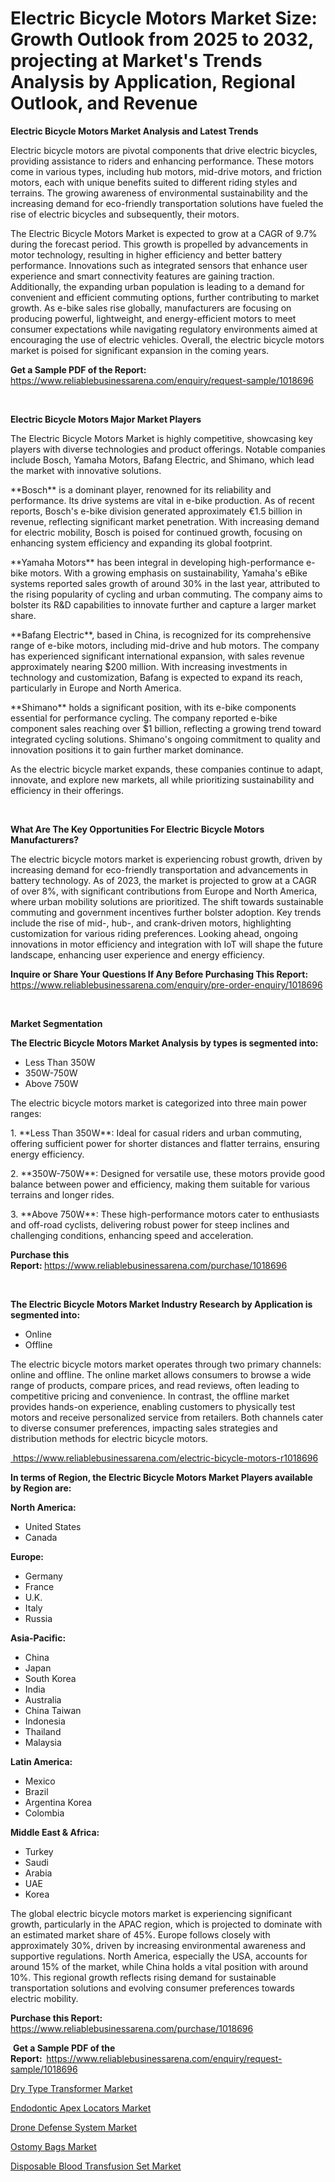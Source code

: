 <p><h1>Electric Bicycle Motors Market Size: Growth Outlook from 2025 to 2032, projecting at Market's Trends Analysis by Application, Regional Outlook, and Revenue</h1></p><p><strong>Electric Bicycle Motors Market Analysis and Latest Trends</strong></p>
<p><p>Electric bicycle motors are pivotal components that drive electric bicycles, providing assistance to riders and enhancing performance. These motors come in various types, including hub motors, mid-drive motors, and friction motors, each with unique benefits suited to different riding styles and terrains. The growing awareness of environmental sustainability and the increasing demand for eco-friendly transportation solutions have fueled the rise of electric bicycles and subsequently, their motors.</p><p>The Electric Bicycle Motors Market is expected to grow at a CAGR of 9.7% during the forecast period. This growth is propelled by advancements in motor technology, resulting in higher efficiency and better battery performance. Innovations such as integrated sensors that enhance user experience and smart connectivity features are gaining traction. Additionally, the expanding urban population is leading to a demand for convenient and efficient commuting options, further contributing to market growth. As e-bike sales rise globally, manufacturers are focusing on producing powerful, lightweight, and energy-efficient motors to meet consumer expectations while navigating regulatory environments aimed at encouraging the use of electric vehicles. Overall, the electric bicycle motors market is poised for significant expansion in the coming years.</p></p>
<p><strong>Get a Sample PDF of the Report:&nbsp;</strong> <a href="https://www.reliablebusinessarena.com/enquiry/request-sample/1018696?utm_campaign=2563&utm_medium=2&utm_source=Github&utm_content=ia&utm_term=10042025&utm_id=electric-bicycle-motors">https://www.reliablebusinessarena.com/enquiry/request-sample/1018696</a></p>
<p>&nbsp;</p>
<p><strong>Electric Bicycle Motors Major Market Players</strong></p>
<p><p>The Electric Bicycle Motors Market is highly competitive, showcasing key players with diverse technologies and product offerings. Notable companies include Bosch, Yamaha Motors, Bafang Electric, and Shimano, which lead the market with innovative solutions.</p><p>**Bosch** is a dominant player, renowned for its reliability and performance. Its drive systems are vital in e-bike production. As of recent reports, Bosch's e-bike division generated approximately €1.5 billion in revenue, reflecting significant market penetration. With increasing demand for electric mobility, Bosch is poised for continued growth, focusing on enhancing system efficiency and expanding its global footprint.</p><p>**Yamaha Motors** has been integral in developing high-performance e-bike motors. With a growing emphasis on sustainability, Yamaha's eBike systems reported sales growth of around 30% in the last year, attributed to the rising popularity of cycling and urban commuting. The company aims to bolster its R&D capabilities to innovate further and capture a larger market share.</p><p>**Bafang Electric**, based in China, is recognized for its comprehensive range of e-bike motors, including mid-drive and hub motors. The company has experienced significant international expansion, with sales revenue approximately nearing $200 million. With increasing investments in technology and customization, Bafang is expected to expand its reach, particularly in Europe and North America.</p><p>**Shimano** holds a significant position, with its e-bike components essential for performance cycling. The company reported e-bike component sales reaching over $1 billion, reflecting a growing trend toward integrated cycling solutions. Shimano's ongoing commitment to quality and innovation positions it to gain further market dominance.</p><p>As the electric bicycle market expands, these companies continue to adapt, innovate, and explore new markets, all while prioritizing sustainability and efficiency in their offerings.</p></p>
<p>&nbsp;</p>
<p><strong>What Are The Key Opportunities For Electric Bicycle Motors Manufacturers?</strong></p>
<p><p>The electric bicycle motors market is experiencing robust growth, driven by increasing demand for eco-friendly transportation and advancements in battery technology. As of 2023, the market is projected to grow at a CAGR of over 8%, with significant contributions from Europe and North America, where urban mobility solutions are prioritized. The shift towards sustainable commuting and government incentives further bolster adoption. Key trends include the rise of mid-, hub-, and crank-driven motors, highlighting customization for various riding preferences. Looking ahead, ongoing innovations in motor efficiency and integration with IoT will shape the future landscape, enhancing user experience and energy efficiency.</p></p>
<p><strong>Inquire or Share Your Questions If Any Before Purchasing This Report:</strong> <a href="https://www.reliablebusinessarena.com/enquiry/pre-order-enquiry/1018696?utm_campaign=2563&utm_medium=2&utm_source=Github&utm_content=ia&utm_term=10042025&utm_id=electric-bicycle-motors">https://www.reliablebusinessarena.com/enquiry/pre-order-enquiry/1018696</a></p>
<p>&nbsp;</p>
<p><strong>Market Segmentation</strong></p>
<p><strong>The Electric Bicycle Motors Market Analysis by types is segmented into:</strong></p>
<p><ul><li>Less Than 350W</li><li>350W-750W</li><li>Above 750W</li></ul></p>
<p><p>The electric bicycle motors market is categorized into three main power ranges: </p><p>1. **Less Than 350W**: Ideal for casual riders and urban commuting, offering sufficient power for shorter distances and flatter terrains, ensuring energy efficiency.</p><p>2. **350W-750W**: Designed for versatile use, these motors provide good balance between power and efficiency, making them suitable for various terrains and longer rides.</p><p>3. **Above 750W**: These high-performance motors cater to enthusiasts and off-road cyclists, delivering robust power for steep inclines and challenging conditions, enhancing speed and acceleration.</p></p>
<p><strong>Purchase this Report:&nbsp;</strong><a href="https://www.reliablebusinessarena.com/purchase/1018696?utm_campaign=2563&utm_medium=2&utm_source=Github&utm_content=ia&utm_term=10042025&utm_id=electric-bicycle-motors">https://www.reliablebusinessarena.com/purchase/1018696</a></p>
<p>&nbsp;</p>
<p><strong>The Electric Bicycle Motors Market Industry Research by Application is segmented into:</strong></p>
<p><ul><li>Online</li><li>Offline</li></ul></p>
<p><p>The electric bicycle motors market operates through two primary channels: online and offline. The online market allows consumers to browse a wide range of products, compare prices, and read reviews, often leading to competitive pricing and convenience. In contrast, the offline market provides hands-on experience, enabling customers to physically test motors and receive personalized service from retailers. Both channels cater to diverse consumer preferences, impacting sales strategies and distribution methods for electric bicycle motors.</p></p>
<p><a href="https://www.reliablebusinessarena.com/electric-bicycle-motors-r1018696?utm_campaign=2563&utm_medium=2&utm_source=Github&utm_content=ia&utm_term=10042025&utm_id=electric-bicycle-motors">&nbsp;https://www.reliablebusinessarena.com/electric-bicycle-motors-r1018696</a></p>
<p><strong>In terms of Region, the Electric Bicycle Motors Market Players available by Region are:</strong></p>
<p>
    <p> <strong> North America: </strong>
        <ul>
            <li>United States</li>
            <li>Canada</li>
        </ul>
        </p> 
    <p> <strong> Europe: </strong>
        <ul>
            <li>Germany</li>
            <li>France</li>
            <li>U.K.</li>
            <li>Italy</li>
            <li>Russia</li>
        </ul>
        </p> 
    <p> <strong> Asia-Pacific: </strong>
        <ul>
            <li>China</li>
            <li>Japan</li>
            <li>South Korea</li>
            <li>India</li>
            <li>Australia</li>
            <li>China Taiwan</li>
            <li>Indonesia</li>
            <li>Thailand</li>
            <li>Malaysia</li>
        </ul>
        </p> 
    <p> <strong> Latin America: </strong>
        <ul>
            <li>Mexico</li>
            <li>Brazil</li>
            <li>Argentina Korea</li>
            <li>Colombia</li>
        </ul>
        </p> 
    <p> <strong> Middle East & Africa: </strong>
        <ul>
            <li>Turkey</li>
            <li>Saudi</li>
            <li>Arabia</li>
            <li>UAE</li>
            <li>Korea</li>
        </ul>
    </p>
    </p>
<p><p>The global electric bicycle motors market is experiencing significant growth, particularly in the APAC region, which is projected to dominate with an estimated market share of 45%. Europe follows closely with approximately 30%, driven by increasing environmental awareness and supportive regulations. North America, especially the USA, accounts for around 15% of the market, while China holds a vital position with around 10%. This regional growth reflects rising demand for sustainable transportation solutions and evolving consumer preferences towards electric mobility.</p></p>
<p><strong>Purchase this Report: </strong><a href="https://www.reliablebusinessarena.com/purchase/1018696?utm_campaign=2563&utm_medium=2&utm_source=Github&utm_content=ia&utm_term=10042025&utm_id=electric-bicycle-motors">https://www.reliablebusinessarena.com/purchase/1018696</a></p>
<p>&nbsp;<strong>Get a Sample PDF of the Report:&nbsp;&nbsp;</strong><a href="https://www.reliablebusinessarena.com/enquiry/request-sample/1018696?utm_campaign=2563&utm_medium=2&utm_source=Github&utm_content=ia&utm_term=10042025&utm_id=electric-bicycle-motors">https://www.reliablebusinessarena.com/enquiry/request-sample/1018696</a></p>
<p><strong></strong></p>
<p><p><a href="https://github.com/shamstirroc7/Market-Research-Report-List-1/blob/main/dry-type-transformer-market.md?utm_campaign=2563&utm_medium=2&utm_source=Github&utm_content=ia&utm_term=10042025&utm_id=electric-bicycle-motors">Dry Type Transformer Market</a></p><p><a href="https://www.linkedin.com/pulse/endodontic-apex-locators-market-projected-cagr-73-from-2025-0ii8e?utm_campaign=2563&utm_medium=2&utm_source=Github&utm_content=ia&utm_term=10042025&utm_id=electric-bicycle-motors">Endodontic Apex Locators Market</a></p><p><a href="https://github.com/usraceby/Market-Research-Report-List-1/blob/main/drone-defense-system-market.md?utm_campaign=2563&utm_medium=2&utm_source=Github&utm_content=ia&utm_term=10042025&utm_id=electric-bicycle-motors">Drone Defense System Market</a></p><p><a href="https://www.linkedin.com/pulse/market-leaders-laggards-global-ostomy-bags-trends-forecast-2025-bzafe?utm_campaign=2563&utm_medium=2&utm_source=Github&utm_content=ia&utm_term=10042025&utm_id=electric-bicycle-motors">Ostomy Bags Market</a></p><p><a href="https://www.linkedin.com/pulse/future-outlook-disposable-blood-transfusion-set-market-key-lj7qe?utm_campaign=2563&utm_medium=2&utm_source=Github&utm_content=ia&utm_term=10042025&utm_id=electric-bicycle-motors">Disposable Blood Transfusion Set Market</a></p></p>